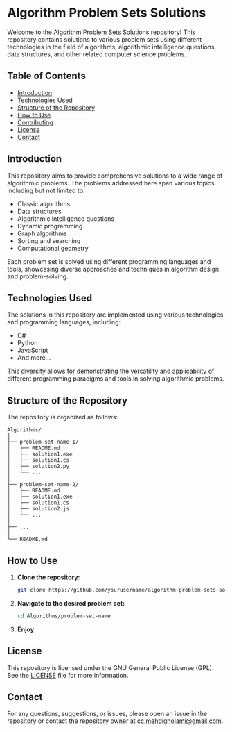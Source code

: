 # Algorithm Problem Sets Solutions

Welcome to the Algorithm Problem Sets Solutions repository! This repository contains solutions to various problem sets using different technologies in the field of algorithms, algorithmic intelligence questions, data structures, and other related computer science problems.

## Table of Contents

- [Introduction](#introduction)
- [Technologies Used](#technologies-used)
- [Structure of the Repository](#structure-of-the-repository)
- [How to Use](#how-to-use)
- [Contributing](#contributing)
- [License](#license)
- [Contact](#contact)

## Introduction

This repository aims to provide comprehensive solutions to a wide range of algorithmic problems. The problems addressed here span various topics including but not limited to:

- Classic algorithms
- Data structures
- Algorithmic intelligence questions
- Dynamic programming
- Graph algorithms
- Sorting and searching
- Computational geometry

Each problem set is solved using different programming languages and tools, showcasing diverse approaches and techniques in algorithm design and problem-solving.

## Technologies Used

The solutions in this repository are implemented using various technologies and programming languages, including:

- C#
- Python
- JavaScript
- And more...

This diversity allows for demonstrating the versatility and applicability of different programming paradigms and tools in solving algorithmic problems.

## Structure of the Repository

The repository is organized as follows:

```plaintext
Algorithms/
│
├── problem-set-name-1/
│   ├── README.md
│   ├── solution1.exe
│   ├── solution1.cs
│   ├── solution2.py
│   └── ...
│
├── problem-set-name-2/
│   ├── README.md
│   ├── solution1.exe
│   ├── solution1.cs
│   ├── solution2.js
│   └── ...
│
├── ...
│
└── README.md
```

## How to Use

1. **Clone the repository:**
   ```bash
   git clone https://github.com/yourusername/algorithm-problem-sets-solutions.git
   ```
2. **Navigate to the desired problem set:**
   ```bash
   cd Algorithms/problem-set-name
   ```
3. **Enjoy**


## License

This repository is licensed under the GNU General Public License (GPL). See the [LICENSE](LICENSE) file for more information.

## Contact

For any questions, suggestions, or issues, please open an issue in the repository or contact the repository owner at [cc.mehdigholami@gmail.com](mailto:cc.mehdigholami@gmail.com).


